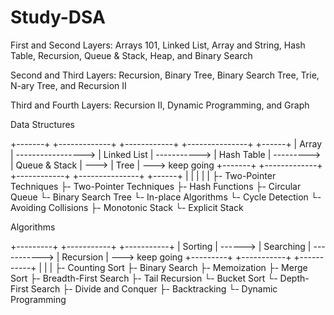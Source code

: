 # Study-DSA

First and Second Layers: Arrays 101, Linked List, Array and String, Hash Table, Recursion, Queue & Stack, Heap, and Binary Search

Second and Third Layers: Recursion, Binary Tree, Binary Search Tree, Trie, N-ary Tree, and Recursion II

Third and Fourth Layers: Recursion II, Dynamic Programming, and Graph


Data Structures

  +-------+                    +-------------+              +------------+            +---------------+      +------+
  | Array | -----------------> | Linked List | -----------> | Hash Table | ---------> | Queue & Stack | ---> | Tree | ---> keep going
  +-------+                    +-------------+              +------------+            +---------------+      +------+
    |                            |                            |                         |                     |
    ├- Two-Pointer Techniques    ├- Two-Pointer Techniques    ├- Hash Functions         ├- Circular Queue     └- Binary Search Tree
    └- In-place Algorithms       └- Cycle Detection           └- Avoiding Collisions    ├- Monotonic Stack
                                                                                        └- Explicit Stack

Algorithms

  +---------+         +-----------+              +-----------+
  | Sorting | ------> | Searching | -----------> | Recursion | ---> keep going
  +---------+         +-----------+              +-----------+
    |                   |                          |
    ├- Counting Sort    ├- Binary Search           ├- Memoization
    ├- Merge Sort       ├- Breadth-First Search    ├- Tail Recursion
    └- Bucket Sort      └- Depth-First Search      ├- Divide and Conquer
                                                   ├- Backtracking
                                                   └- Dynamic Programming